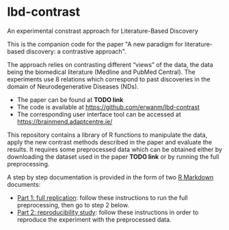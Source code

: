 # lbd-contrast
An experimental constrast approach for Literature-Based Discovery

This is the companion code for the paper "A new paradigm for literature-based discovery: a contrastive approach".

The approach relies on contrasting different “views” of the data, the data being the biomedical literature (Medline and PubMed Central). The experiments use 8 relations which correspond to past discoveries in the domain of Neurodegenerative Diseases (NDs).

- The paper can be found at **TODO link**
- The code is available at https://github.com/erwanm/lbd-contrast
- The corresponding user interface tool can be accessed at https://brainmend.adaptcentre.ie/

This repository contains a library of R functions to manipulate the data, apply the new contrast methods described in the paper and evaluate the results. It requires some preprocessed data which can be obtained either by downloading the dataset used in the paper **TODO link** or by running the full preprocessing. 

A step by step documentation is provided in the form of two [R Markdown](https://rmarkdown.rstudio.com/) documents:

- [Part 1: full replication](https://erwanm.github.io/lbd-contrast/part1-full-replication.html): follow these instructions to run the full preprocessing, then go to step 2 below.
- [Part 2: reproducibility study](https://erwanm.github.io/lbd-contrast/part2-short-reproducibility-study.html): follow these instructions in order to reproduce the experiment with the preprocessed data.

